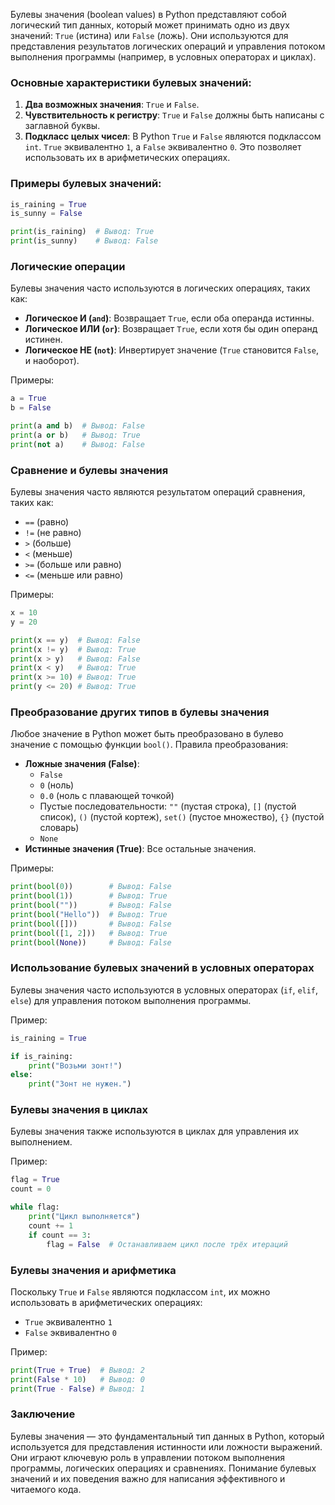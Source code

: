 Булевы значения (boolean values) в Python представляют собой логический тип данных, который может принимать одно из двух значений: `True` (истина) или `False` (ложь). Они используются для представления результатов логических операций и управления потоком выполнения программы (например, в условных операторах и циклах).

### Основные характеристики булевых значений:
1. **Два возможных значения**: `True` и `False`.
2. **Чувствительность к регистру**: `True` и `False` должны быть написаны с заглавной буквы.
3. **Подкласс целых чисел**: В Python `True` и `False` являются подклассом `int`. `True` эквивалентно `1`, а `False` эквивалентно `0`. Это позволяет использовать их в арифметических операциях.

### Примеры булевых значений:
```python
is_raining = True
is_sunny = False

print(is_raining)  # Вывод: True
print(is_sunny)    # Вывод: False
```

### Логические операции
Булевы значения часто используются в логических операциях, таких как:
- **Логическое И (`and`)**: Возвращает `True`, если оба операнда истинны.
- **Логическое ИЛИ (`or`)**: Возвращает `True`, если хотя бы один операнд истинен.
- **Логическое НЕ (`not`)**: Инвертирует значение (`True` становится `False`, и наоборот).

Примеры:
```python
a = True
b = False

print(a and b)  # Вывод: False
print(a or b)   # Вывод: True
print(not a)    # Вывод: False
```

### Сравнение и булевы значения
Булевы значения часто являются результатом операций сравнения, таких как:
- `==` (равно)
- `!=` (не равно)
- `>` (больше)
- `<` (меньше)
- `>=` (больше или равно)
- `<=` (меньше или равно)

Примеры:
```python
x = 10
y = 20

print(x == y)  # Вывод: False
print(x != y)  # Вывод: True
print(x > y)   # Вывод: False
print(x < y)   # Вывод: True
print(x >= 10) # Вывод: True
print(y <= 20) # Вывод: True
```

### Преобразование других типов в булевы значения
Любое значение в Python может быть преобразовано в булево значение с помощью функции `bool()`. Правила преобразования:
- **Ложные значения (False)**:
  - `False`
  - `0` (ноль)
  - `0.0` (ноль с плавающей точкой)
  - Пустые последовательности: `""` (пустая строка), `[]` (пустой список), `()` (пустой кортеж), `set()` (пустое множество), `{}` (пустой словарь)
  - `None`
- **Истинные значения (True)**: Все остальные значения.

Примеры:
```python
print(bool(0))        # Вывод: False
print(bool(1))        # Вывод: True
print(bool(""))       # Вывод: False
print(bool("Hello"))  # Вывод: True
print(bool([]))       # Вывод: False
print(bool([1, 2]))   # Вывод: True
print(bool(None))     # Вывод: False
```

### Использование булевых значений в условных операторах
Булевы значения часто используются в условных операторах (`if`, `elif`, `else`) для управления потоком выполнения программы.

Пример:
```python
is_raining = True

if is_raining:
    print("Возьми зонт!")
else:
    print("Зонт не нужен.")
```

### Булевы значения в циклах
Булевы значения также используются в циклах для управления их выполнением.

Пример:
```python
flag = True
count = 0

while flag:
    print("Цикл выполняется")
    count += 1
    if count == 3:
        flag = False  # Останавливаем цикл после трёх итераций
```

### Булевы значения и арифметика
Поскольку `True` и `False` являются подклассом `int`, их можно использовать в арифметических операциях:
- `True` эквивалентно `1`
- `False` эквивалентно `0`

Пример:
```python
print(True + True)  # Вывод: 2
print(False * 10)   # Вывод: 0
print(True - False) # Вывод: 1
```

### Заключение
Булевы значения — это фундаментальный тип данных в Python, который используется для представления истинности или ложности выражений. Они играют ключевую роль в управлении потоком выполнения программы, логических операциях и сравнениях. Понимание булевых значений и их поведения важно для написания эффективного и читаемого кода.